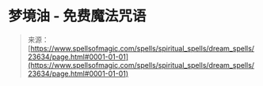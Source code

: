 <!--yml

category: 未分类

date: 2024-06-12 19:08:53

-->

# 梦境油 - 免费魔法咒语

> 来源：[https://www.spellsofmagic.com/spells/spiritual_spells/dream_spells/23634/page.html#0001-01-01](https://www.spellsofmagic.com/spells/spiritual_spells/dream_spells/23634/page.html#0001-01-01)
